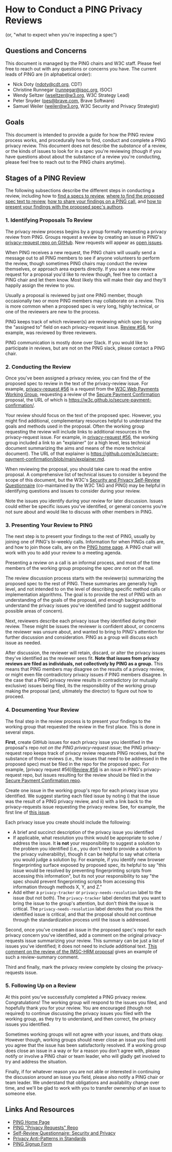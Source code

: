 # How to Conduct a PING Privacy Reviews
(or, "what to expect when you're inspecting a spec")


## Questions and Concerns
This document is managed by the <abbr name="Privacy Interest Group">PING</abbr>
chairs and <abbr name="World Wide Web Consortium">W3C</abbr> staff. Please feel
free to reach out with any questions or concerns you have. The current leads
of PING are (in alphabetical order):

- Nick Doty (ndoty@cdt.org, <abbr name="Center for Democracy and Technology">CDT</abbr>)
- Christine Runnegar (runnegar@isoc.org, <abbr name="Internet Society">ISOC</abbr>)
- Wendy Seltzer (wseltzer@w3.org, W3C Strategy Lead)
- Peter Snyder (pes@brave.com, Brave Software)
- Samuel Weiler (weiler@w3.org, W3C Security and Privacy Strategist)


## Goals
This document is intended to provide a guide for how the PING review process
works, and procedurally how to find, conduct and complete a PING privacy review.
This document does not describe the *substance* of a review, or the kinds of
issues to look for in a spec you're reviewing (though if you have questions
about about the substance of a review you're conducting, please feel
free to reach out to the PING chairs anytime).


## Stages of a PING Review
The following subsections describe the different steps in conducting a review,
including how to [find a specs to review](#finding-new-proposals),
[where to find the proposed spec text to review](#reviewing-a-spec),
[how to share your findings on a PING call](#presenting-a-review),
and [how to present your findings with the proposed spec's authors](#finishing-a-review).


### <a id="finding-new-proposals" />1. Identifying Proposals To Review
The privacy review process begins by a group formally requesting a privacy
review from PING. Groups request a review by creating an issue
in PING's [privacy-request repo on GitHub](https://github.com/w3cping/privacy-request/).
New requests will appear as [open issues](https://github.com/w3cping/privacy-request/issues).

When PING receives a new request, the PING chairs will usually send a message
out to all PING members to see if anyone volunteers to perform the review,
though sometimes PING chairs may conduct the review themselves, or approach
area experts directly. If you see a new review request for a proposal
you'd like to review though, feel free to contact a PING chair and let them
know. Most likely this will make their day and they'll happily assign the
review to you.

Usually a proposal is reviewed by just one PING member, though occasionally
two or more PING members may collaborate on a review. This is more common
when a proposed spec is very long, highly technical, or one of the reviewers
are new to the process.

PING keeps track of which reviewer(s) are reviewing which spec by using the
"assigned to" field on each privacy-request issue.
[Review #56](https://github.com/w3cping/privacy-request/issues/56), for example,
was reviewed by three reviewers.

PING communication is mostly done over Slack. If you would like to participate
in reviews, but are not on the PING slack, please contact a PING chair.


### <a id="reviewing-a-spec" />2. Conducting the Review
Once you've been assigned a privacy review, you can find the of the proposed
spec to review in the text of the privacy-review issue. For example,
[privacy-request #56](https://github.com/w3cping/privacy-request/issues/56)
is a request from the [W3C Web Payments Working Group](https://www.w3.org/Payments/WG/),
requesting a review of the [Secure Payment Confirmation](https://w3c.github.io/secure-payment-confirmation/)
proposal, the URL of which is https://w3c.github.io/secure-payment-confirmation/.

Your review should focus on the text of the proposed spec. However, you might
find additional, complementary resources helpful to understand the goals
and methods used in the proposal. Often the working group requesting the review
will include links to additional resources in the privacy-request issue.
For example, in [privacy-request #56](https://github.com/w3cping/privacy-request/issues/56),
the working group included a link to an "explainer" (or a high level, less
technical document summarizing the aims and means of the more technical document).
The URL of that explainer is https://github.com/w3c/secure-payment-confirmation/blob/main/explainer.md.

When reviewing the proposal, you should take care to read the entire proposal.
A comprehensive list of technical issues to consider is beyond the scope
of this document, but the W3C's [Security and Privacy Self-Review Questionnaire](https://w3ctag.github.io/security-questionnaire/)
(co-maintained by the W3C <abbr name="Technical Architecture Group">TAG</abbr> and PING)
may be helpful in identifying questions and issues to consider during your review.

Note the issues you identify during your review for later discussion. Issues
could either be specific issues you've identified, or general concerns
you're not sure about and would like to discuss with other members in PING.


### <a id="presenting-a-review" />3. Presenting Your Review to PING
The next step is to present your findings to the rest of PING, usually by
joining one of PING's bi-weekly calls. Information for when PINGs calls are, and
how to join those calls, are on the [PING home page](https://www.w3.org/Privacy/IG/).
A PING chair will work with you to add your review to a meeting agenda.

Presenting a review on a call is an informal process, and most of the
time members of the working group proposing the spec *are not* on the call.

The review discussion process starts with the reviewer(s) summarizing 
the proposed spec to the rest of PING. These summaries are generally high
level, and not intended to on the level of describing specific method calls
or implementation algorithms. The goal is to provide the rest of PING with
an understanding of the goals of the proposal, and enough background to
understand the privacy issues you've identified (and to suggest additional
possible areas of concern).

Next, reviewers describe each privacy issue they identified during their
review. These might be issues the reviewer is confident about, or concerns
the reviewer was unsure about, and wanted to bring to PING's attention for
further discussion and consideration. PING as a group will discuss each issue
as needed.

After discussion, the reviewer will retain, discard, or alter the privacy
issues they've identified as the reviewer sees fit. **Note that issues
from privacy reviews are filed as individuals, not collectively by PING
as a group.** This means that PING members may disagree on the results
of a privacy review, or might even file contradictory privacy issues if
PING members disagree. In the case that a PING privacy review results in 
contradictory (or mutually exclusive) issues being filed, its the responsibility
of the working group making the proposal (and, ultimately the director)
to figure out how to proceed.


### <a id="finishing-a-review" />4. Documenting Your Review
The final step in the review process is to present your findings to the
working group that requested the review in the first place. This
is done in several steps.

**First**, create GitHub issues for each privacy issue you identified in the
proposal's repo *not on the PING privacy-request issue*; the PING
privacy-request repo keeps track of privacy review requests PING receives, but
the substance of those reviews (i.e., the issues that need to be addressed
in the proposed spec) must be filed in the repo for the proposed spec.
For example, [privacy request #56]([Review #56](https://github.com/w3cping/privacy-request/issues/56)
is an issue in PING's privacy-request repo, but issues resulting for the review
should be filed in the [Secure Payment Confirmation repo](https://github.com/w3c/secure-payment-confirmation/issues).

Create one issue in the working group's repo for each privacy issue you
identified. We suggest starting each filed issue by noting i) that the issue
was the result of a PING privacy review, and ii) with a link back to
the privacy-requests issue requesting the privacy review. See, for example,
the first line of [this issue](https://github.com/w3c/imsc-hrm/issues/28).

Each privacy issue you create should include the following:

- A brief and succinct description of the privacy issue you identified
- If applicable, what resolution you think would be appropriate to solve / address
  the issue. It **is not** your responsibility to suggest a solution to the
  problem you identified (i.e., you don't need to provide a solution to the privacy
  vulnerability), though it can be helpful to say what criteria you would judge
  a solution by. For example, if you identify new browser fingerprinting
  surface exposed by proposed spec, its helpful to say "this issue would be
  resolved by preventing fingerprinting scripts from accessing this information",
  but its not your responsibility to say "the spec should prevent fingerprinting
  scripts from accessing this information through methods X, Y, and Z."
- Add either a `privacy-tracker` or `privacy-needs-resolution` label to the
  issue (but not both). The `privacy-tracker` label denotes that you want
  to bring the issue to the group's attention, but don't think the issue is
  critical. The `privacy-needs-resolution` label denotes that you think the
  identified issue is critical, and that the proposal should not continue
  through the standardization process until the issue is addressed.

Second, once you've created an issue in the proposed spec's repo for each
privacy concern you've identified, add a comment on the original
privacy-requests issue summarizing your review. This summary can be just
a list of issues you've identified; it does not need to include additional
text. [This comment on the review of the IMSC-HRM proposal](https://github.com/w3cping/privacy-request/issues/65#issuecomment-1006978947)
gives an example of such a review-summary comment.

Third and finally, mark the privacy review complete by closing the
privacy-requests issue.


### <a id="following-up" />5. Following Up on a Review
At this point you've successfully completed a PING privacy review.
Congratulations! The working group will respond to the issues you filed,
and hopefully thank you for your review. You are encouraged (though not
required) to continue discussing the privacy issues you filed with the working
group, as they try to understand, and then correct, the privacy issues you
identified.

Sometimes working groups will not agree with your issues, and thats okay.
However though, working groups should never close an issue you filed
until you agree that the issue has been satisfactorily resolved. If a working
group does close an issue in a way or for a reason you don't agree with,
please notify or involve a PING chair or team leader, who will gladly
get involved to try and address the situation.

Finally, if for whatever reason you are not able or interested in continuing
the discussion around an issue you field, please also notify a PING chair
or team leader. We understand that obligations and availability change over time,
and we'll be glad to work with you to transfer ownership of an issue to someone
else.


## Links And Resources
- [PING Home Page](https://www.w3.org/Privacy/IG/)
- [PING "Privacy Requests" Repo](https://github.com/w3cping/privacy-request/)
- [Self-Review Questionnaire: Security and Privacy](https://w3ctag.github.io/security-questionnaire/)
- [Privacy Anti-Patterns in Standards](https://www.w3.org/blog/2019/06/privacy-anti-patterns-in-standards/)
- [PING Signup Form](https://www.w3.org/2004/01/pp-impl/52497/join)
